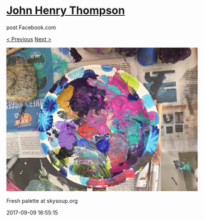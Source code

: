 # [John Henry Thompson](../README.md)
post Facebook.com

[< Previous](2017-09-09-5.md) [Next >](2017-09-09-7.md)

[![](../media/2017-09-09/Timeline-Photos-Fresh-palette-at-skysoup-org.jpg)](../README.md)

Fresh palette at skysoup.org

2017-09-09 16:55:15
